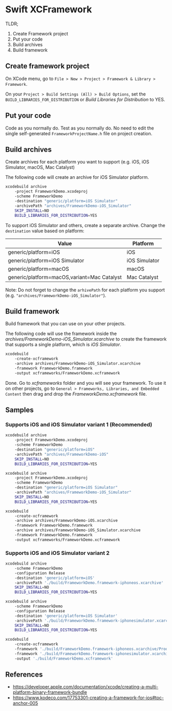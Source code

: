 # Swift XCFramework

TLDR;
1. Create Framework project
2. Put your code
3. Build archives
4. Build framework

## Create framework project

On XCode menu, go to `File > New > Project > Framework & Library > Framework`.

On your `Project > Build Settings (All) > Build Options`, set the `BUILD_LIBRARIES_FOR_DISTRIBUTION` or *Build Libraries for Distribution* to YES.

## Put your code

Code as you normally do. Test as you normally do. No need to edit the single self-generated `FrameworkProjectName.h` file on project creation.

## Build archives

Create archives for each platform you want to support (e.g. iOS, iOS Simulator, macOS, Mac Catalyst)

The following code will create an archive for iOS Simulator platform.

```bash
xcodebuild archive 
    -project FrameworkDemo.xcodeproj
    -scheme FrameworkDemo
    -destination "generic/platform=iOS Simulator"
    -archivePath "archives/FrameworkDemo-iOS_Simulator"
    SKIP_INSTALL=NO 
    BUILD_LIBRARIES_FOR_DISTRIBUTION=YES
```

To support iOS Simulator and others, create a separate archive. Change the `destination` value based on platform:

| Value | Platform |
|---|---|
| generic/platform=iOS | iOS |
| generic/platform=iOS Simulator | iOS Simulator |
| generic/platform=macOS | macOS |
| generic/platform=macOS,variant=Mac Catalyst | Mac Catalyst |

Note: Do not forget to change the `arhivePath` for each platform you support (e.g. `"archives/FrameworkDemo-iOS_Simulator"`).

## Build framework

Build framework that you can use on your other projects.

The following code will use the framework inside the *archives/FrameworkDemo-iOS_Simulator.xcarchive* to create the framework that supports a single platform, which is *iOS Simulator*.

```bash
xcodebuild 
    -create-xcframework 
    -archive archives/FrameworkDemo-iOS_Simulator.xcarchive 
    -framework FrameworkDemo.framework 
    -output xcframeworks/FrameworkDemo.xcframework
```

Done. Go to *xcframeworks* folder and you will see your framework. To use it on other projects, go to `General > Frameworks, Libraries, and Embedded Content` then drag and drop the *FrameworkDemo.xcframework* file.

## Samples

### Supports iOS and iOS Simulator variant 1 (Recommended)

```bash
xcodebuild archive 
    -project FrameworkDemo.xcodeproj
    -scheme FrameworkDemo
    -destination "generic/platform=iOS"
    -archivePath "archives/FrameworkDemo-iOS"
    SKIP_INSTALL=NO 
    BUILD_LIBRARIES_FOR_DISTRIBUTION=YES
```

```bash
xcodebuild archive 
    -project FrameworkDemo.xcodeproj
    -scheme FrameworkDemo
    -destination "generic/platform=iOS Simulator"
    -archivePath "archives/FrameworkDemo-iOS_Simulator"
    SKIP_INSTALL=NO 
    BUILD_LIBRARIES_FOR_DISTRIBUTION=YES
```

```bash
xcodebuild 
    -create-xcframework 
    -archive archives/FrameworkDemo-iOS.xcarchive 
    -framework FrameworkDemo.framework 
    -archive archives/FrameworkDemo-iOS_Simulator.xcarchive 
    -framework FrameworkDemo.framework 
    -output xcframeworks/FrameworkDemo.xcframework
```

### Supports iOS and iOS Simulator variant 2

```bash
xcodebuild archive 
    -scheme FrameworkDemo 
    -configuration Release 
    -destination 'generic/platform=iOS' 
    -archivePath './build/FrameworkDemo.framework-iphoneos.xcarchive' 
    SKIP_INSTALL=NO 
    BUILD_LIBRARIES_FOR_DISTRIBUTION=YES
```

```bash
xcodebuild archive 
    -scheme FrameworkDemo 
    -configuration Release 
    -destination 'generic/platform=iOS Simulator' 
    -archivePath './build/FrameworkDemo.framework-iphonesimulator.xcarchive' 
    SKIP_INSTALL=NO 
    BUILD_LIBRARIES_FOR_DISTRIBUTION=YES
```

```bash
xcodebuild 
    -create-xcframework 
    -framework './build/FrameworkDemo.framework-iphoneos.xcarchive/Products/Library/Frameworks/FrameworkDemo.framework' 
    -framework './build/FrameworkDemo.framework-iphonesimulator.xcarchive/Products/Library/Frameworks/FrameworkDemo.framework' 
    -output './build/FrameworkDemo.xcframework'
```

## References

- https://developer.apple.com/documentation/xcode/creating-a-multi-platform-binary-framework-bundle
- https://www.kodeco.com/17753301-creating-a-framework-for-ios#toc-anchor-005
